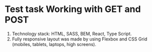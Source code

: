 # Test task Working with GET and POST
1. Technology stack: HTML, SASS, BEM, React, Type Script.
2. Fully responsive layout was made by using Flexbox and CSS Grid (mobiles, tablets, laptops, high screens).